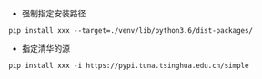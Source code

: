 * 强制指定安装路径

```
pip install xxx --target=./venv/lib/python3.6/dist-packages/
```

* 指定清华的源

```
pip install xxx -i https://pypi.tuna.tsinghua.edu.cn/simple
```
